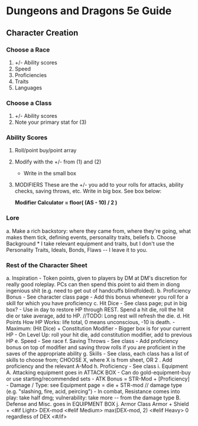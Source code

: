 # Dungeons and Dragons 5e Guide

## Character Creation

### Choose a Race
1. +/- Ability scores
2. Speed
3. Proficiencies
4. Traits
5. Languages

### Choose a Class
1. +/- Ability scores
2. Note your primary stat for (3)

### Ability Scores
1. Roll/point buy/point array
2. Modify with the +/- from (1) and (2)
	- Write in the small box
3. MODIFIERS
	These are the +/- you add to your rolls for attacks, ability checks, saving throws, etc. Write in big box. See box below:

	**Modifier Calculator = floor( (AS - 10) / 2 )**

### Lore
a. Make a rich backstory: where they came from, where they're going, what makes them tick, defining events, personality traits, beliefs
b. Choose Background
	* I take relevant equipment and traits, but I don't use the Personality Traits, Ideals, Bonds, Flaws -- I leave it to you.

### Rest of the Character Sheet
a. Inspiration
	- Token points, given to players by DM at DM's discretion for really good roleplay. PCs can then spend this point to aid them in diong ingenious shit (e.g. need to get out of handcuffs blindfolded). 
b. Proficiency Bonus
	- See character class page
	- Add this bonus whenever you roll for a skill for which you have proficiency
c. Hit Dice
	- See class page; put in big box?
	- Use in day to restore HP through REST. Spend a hit die, roll the hit die or take average, add to HP. //TODO: Long rest will refresh the die.
d. Hit Points
	How HP Works: life total, 0 means unconscious, -10 is death.
	- Maximum: (Hit Dice) + Constitution Modifier
	- Bigger box is for your current HP
	- On Level Up: roll your hit die, add constitution modifier, add to previous HP
e. Speed
	- See race
f. Saving Throws
	- See class
	- Add proficiency bonus on top of modifier and saving throw rolls if you are proficient in the saves of the appropriate ability
g. Skills
	- See class, each class has a list of skills to choose from; CHOOSE X, where X is from sheet, OR 2
		. Add proficiency and the relevant A-Mod
h. Proficiency
	- See class
i. Equipment
	A. Attacking equipment goes in ATTACK BOX
		- Can do gold-equipment-buy or use starting/recommended sets
		- ATK Bonus = STR-Mod + [Proficiency]
		- Damage / Type: see Equipment page = die + STR-mod // damage type (e.g. "slashing, fire, acid, peircing")
		- In combat, Resistance comes into play: take half dmg; vulnerability: take more -- from the damage type 
	B. Defense and Misc. goes in EQUIPMENT BOX
j. Armor Class
	Armor + Shield + <#if Light> DEX-mod <#elif Medium> max(DEX-mod, 2) <#elif Heavy> 0 regardless of DEX <#/if>












